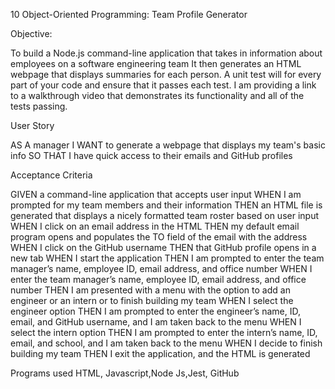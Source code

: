  10 Object-Oriented Programming: Team Profile Generator 
 
 Objective:
 
 To build a Node.js command-line application that takes in information about employees on a software engineering team
 It then generates an HTML webpage that displays summaries for each person.
 A unit test will for every part of your code and ensure that it passes each test.
 I am providing  a link to a walkthrough video that demonstrates its functionality and all of the tests passing.
 
 
 User Story
 
AS A manager
I WANT to generate a webpage that displays my team's basic info
SO THAT I have quick access to their emails and GitHub profiles


Acceptance Criteria

GIVEN a command-line application that accepts user input
WHEN I am prompted for my team members and their information
THEN an HTML file is generated that displays a nicely formatted team roster based on user input
WHEN I click on an email address in the HTML
THEN my default email program opens and populates the TO field of the email with the address
WHEN I click on the GitHub username
THEN that GitHub profile opens in a new tab
WHEN I start the application
THEN I am prompted to enter the team manager’s name, employee ID, email address, and office number
WHEN I enter the team manager’s name, employee ID, email address, and office number
THEN I am presented with a menu with the option to add an engineer or an intern or to finish building my team
WHEN I select the engineer option
THEN I am prompted to enter the engineer’s name, ID, email, and GitHub username, and I am taken back to the menu
WHEN I select the intern option
THEN I am prompted to enter the intern’s name, ID, email, and school, and I am taken back to the menu
WHEN I decide to finish building my team
THEN I exit the application, and the HTML is generated


Programs used
HTML, Javascript,Node Js,Jest, GitHub 










